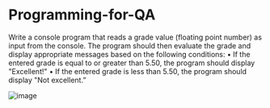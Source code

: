 # Programming-for-QA
Write a console program that reads a grade value (floating point number) as input from the console. The program should then evaluate the grade and display appropriate messages based on the following conditions:
•	If the entered grade is equal to or greater than 5.50, the program should display "Excellent!"
•	If the entered grade is less than 5.50, the program should display "Not excellent.”

![image](https://github.com/VladislavHristov/Programming-for-QA/assets/136968279/a3410081-fe3b-4545-ba50-d40c2c26ccd3)

